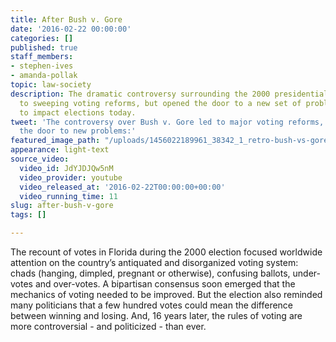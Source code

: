 ```yaml
---
title: After Bush v. Gore
date: '2016-02-22 00:00:00'
categories: []
published: true
staff_members:
- stephen-ives
- amanda-pollak
topic: law-society
description: The dramatic controversy surrounding the 2000 presidential election led
  to sweeping voting reforms, but opened the door to a new set of problems that continue
  to impact elections today.
tweet: 'The controversy over Bush v. Gore led to major voting reforms, but opened
  the door to new problems:'
featured_image_path: "/uploads/1456022189961_38342_1_retro-bush-vs-gore.jpg"
appearance: light-text
source_video:
  video_id: JdYJDJQw5nM
  video_provider: youtube
  video_released_at: '2016-02-22T00:00:00+00:00'
  video_running_time: 11
slug: after-bush-v-gore
tags: []

---
```

The recount of votes in Florida during the 2000 election focused worldwide attention on the country’s antiquated and disorganized voting system: chads (hanging, dimpled, pregnant or otherwise), confusing ballots, under-votes and over-votes. A bipartisan consensus soon emerged that the mechanics of voting needed to be improved. But the election also reminded many politicians that a few hundred votes could mean the difference between winning and losing. And, 16 years later, the rules of voting are more controversial - and politicized - than ever.

